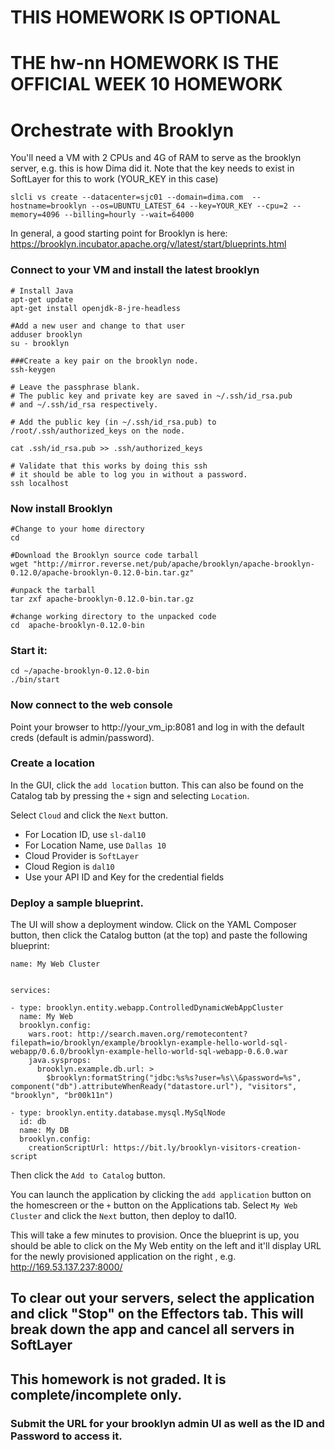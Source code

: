 # THIS HOMEWORK IS OPTIONAL
# THE hw-nn HOMEWORK IS THE OFFICIAL WEEK 10 HOMEWORK

# Orchestrate with Brooklyn
You'll need a VM with 2 CPUs and 4G of RAM to serve as the brooklyn server, e.g. this is how Dima did it.  Note that the key needs to exist in SoftLayer for this to work (YOUR_KEY in this case)

    slcli vs create --datacenter=sjc01 --domain=dima.com  --hostname=brooklyn --os=UBUNTU_LATEST_64 --key=YOUR_KEY --cpu=2 --memory=4096 --billing=hourly --wait=64000


In general, a good starting point for Brooklyn is here:
https://brooklyn.incubator.apache.org/v/latest/start/blueprints.html

### Connect to your VM and install the latest brooklyn


    # Install Java
    apt-get update
    apt-get install openjdk-8-jre-headless

    #Add a new user and change to that user
    adduser brooklyn
    su - brooklyn
    
    ###Create a key pair on the brooklyn node.
    ssh-keygen
    
    # Leave the passphrase blank.
    # The public key and private key are saved in ~/.ssh/id_rsa.pub 
    # and ~/.ssh/id_rsa respectively.

    # Add the public key (in ~/.ssh/id_rsa.pub) to /root/.ssh/authorized_keys on the node.
    
    cat .ssh/id_rsa.pub >> .ssh/authorized_keys

    # Validate that this works by doing this ssh
    # it should be able to log you in without a password.
    ssh localhost

    
    
### Now install Brooklyn

    #Change to your home directory
    cd

    #Download the Brooklyn source code tarball
    wget "http://mirror.reverse.net/pub/apache/brooklyn/apache-brooklyn-0.12.0/apache-brooklyn-0.12.0-bin.tar.gz"

    #unpack the tarball
    tar zxf apache-brooklyn-0.12.0-bin.tar.gz

    #change working directory to the unpacked code
    cd  apache-brooklyn-0.12.0-bin


### Start it:

    cd ~/apache-brooklyn-0.12.0-bin
    ./bin/start


### Now connect to the web console
Point your browser to http://your_vm_ip:8081 and log in with the default creds (default is admin/password).

### Create a location
In the GUI, click the `add location` button. 
This can also be found on the Catalog tab by pressing the `+` sign and selecting `Location`.

Select `Cloud` and click the `Next` button. 

 * For Location ID, use `sl-dal10`
 * For Location Name, use `Dallas 10`
 * Cloud Provider is `SoftLayer`
 * Cloud Region is `dal10`
 * Use your API ID and Key for the credential fields

### Deploy a sample blueprint.
The UI will show a deployment window. Click on the YAML Composer button, then click the Catalog button (at the top) and paste the following blueprint:

    name: My Web Cluster


    services:

    - type: brooklyn.entity.webapp.ControlledDynamicWebAppCluster
      name: My Web
      brooklyn.config:
        wars.root: http://search.maven.org/remotecontent?filepath=io/brooklyn/example/brooklyn-example-hello-world-sql-webapp/0.6.0/brooklyn-example-hello-world-sql-webapp-0.6.0.war
        java.sysprops:
          brooklyn.example.db.url: >
            $brooklyn:formatString("jdbc:%s%s?user=%s\\&password=%s", component("db").attributeWhenReady("datastore.url"), "visitors", "brooklyn", "br00k11n")

    - type: brooklyn.entity.database.mysql.MySqlNode
      id: db
      name: My DB
      brooklyn.config:
        creationScriptUrl: https://bit.ly/brooklyn-visitors-creation-script

Then click the `Add to Catalog` button.

You can launch the application by clicking the `add application` button on the homescreen or the `+` button on the Applications tab. Select `My Web Cluster` and click the `Next` button, then deploy to dal10.

This will take a few minutes to provision.  Once the blueprint is up, you should be able to click on the My Web entity on the left and it'll display URL for the newly provisioned application on the right , e.g.
http://169.53.137.237:8000/

## To clear out your servers, select the application and click "Stop" on the Effectors tab. This will break down the app and cancel all servers in SoftLayer

## This homework is not graded. It is complete/incomplete only.
### Submit the URL for your brooklyn admin UI as well as the ID and Password to access it.
